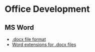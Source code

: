 # Office Development
## MS Word
* [.docx file format](https://www.iso.org/standard/71691.html)  
* [Word extensions for .docx files](https://interoperability.blob.core.windows.net/files/MS-DOCX/%5bMS-DOCX%5d.pdf)  
